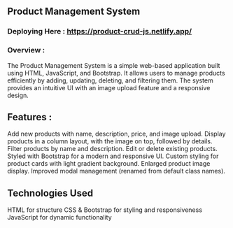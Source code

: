 ## Product Management System

### Deploying Here : https://product-crud-js.netlify.app/

### Overview :
The Product Management System is a simple web-based application built using HTML, JavaScript, and Bootstrap. It allows users to manage products efficiently by adding, updating, deleting, and filtering them. The system provides an intuitive UI with an image upload feature and a responsive design.

## Features :
Add new products with name, description, price, and image upload.
Display products in a column layout, with the image on top, followed by details.
Filter products by name and description.
Edit or delete existing products.
Styled with Bootstrap for a modern and responsive UI.
Custom styling for product cards with light gradient background.
Enlarged product image display.
Improved modal management (renamed from default class names).

## Technologies Used
HTML for structure
CSS & Bootstrap for styling and responsiveness
JavaScript for dynamic functionality

